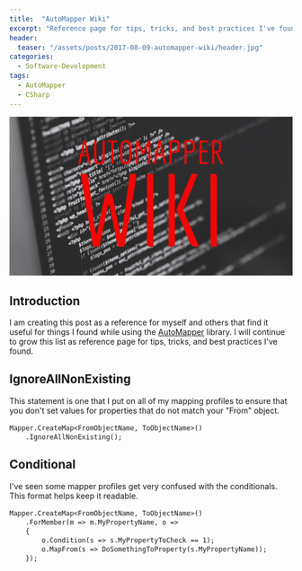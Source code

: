 ```yaml
---
title:  "AutoMapper Wiki"
excerpt: "Reference page for tips, tricks, and best practices I've found."
header:
  teaser: "/assets/posts/2017-08-09-automapper-wiki/header.jpg"
categories: 
  - Software-Development
tags:
  - AutoMapper
  - CSharp
---
```


![header](/assets/posts/2017-08-09-automapper-wiki/header.jpg)

## Introduction

I am creating this post as a reference for myself and others that find it useful for things I found while using the [AutoMapper](https://github.com/AutoMapper/AutoMapper) library. I will continue to grow this list as reference page for tips, tricks, and best practices I've found.

## IgnoreAllNonExisting

This statement is one that I put on all of my mapping profiles to ensure that you don't set values for properties that do not match your "From" object.

```
Mapper.CreateMap<FromObjectName, ToObjectName>()
    .IgnoreAllNonExisting();
```

## Conditional

I've seen some mapper profiles get very confused with the conditionals. This format helps keep it readable.

```
Mapper.CreateMap<FromObjectName, ToObjectName>()
    .ForMember(m => m.MyPropertyName, o =>
    {
        o.Condition(s => s.MyPropertyToCheck == 1); 
        o.MapFrom(s => DoSomethingToProperty(s.MyPropertyName));
    });
```

